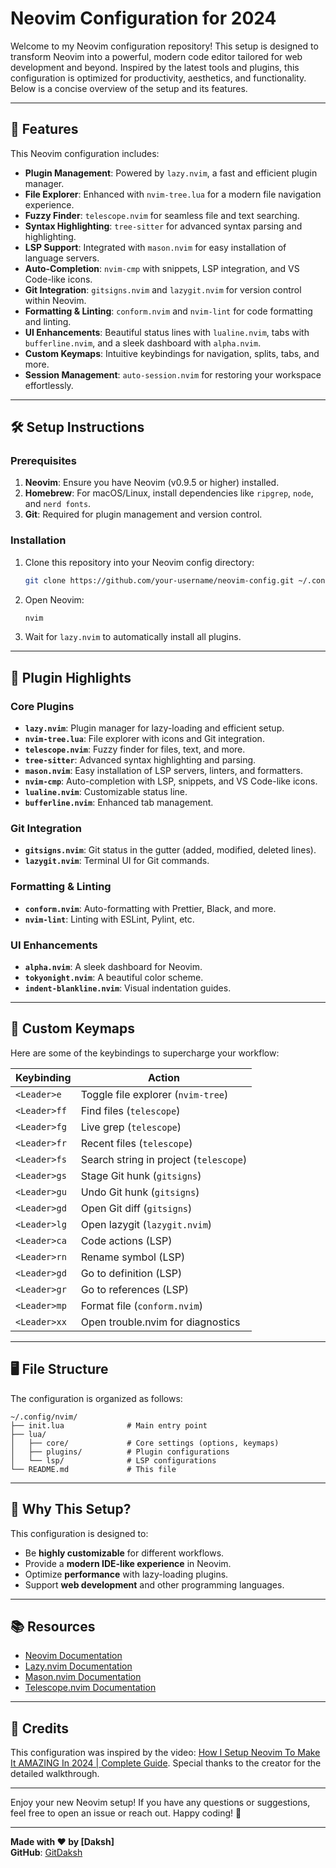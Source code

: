# Neovim Configuration for 2024

Welcome to my Neovim configuration repository! This setup is designed to transform Neovim into a powerful, modern code editor tailored for web development and beyond. Inspired by the latest tools and plugins, this configuration is optimized for productivity, aesthetics, and functionality. Below is a concise overview of the setup and its features.

---

## 🚀 **Features**

This Neovim configuration includes:

- **Plugin Management**: Powered by `lazy.nvim`, a fast and efficient plugin manager.
- **File Explorer**: Enhanced with `nvim-tree.lua` for a modern file navigation experience.
- **Fuzzy Finder**: `telescope.nvim` for seamless file and text searching.
- **Syntax Highlighting**: `tree-sitter` for advanced syntax parsing and highlighting.
- **LSP Support**: Integrated with `mason.nvim` for easy installation of language servers.
- **Auto-Completion**: `nvim-cmp` with snippets, LSP integration, and VS Code-like icons.
- **Git Integration**: `gitsigns.nvim` and `lazygit.nvim` for version control within Neovim.
- **Formatting & Linting**: `conform.nvim` and `nvim-lint` for code formatting and linting.
- **UI Enhancements**: Beautiful status lines with `lualine.nvim`, tabs with `bufferline.nvim`, and a sleek dashboard with `alpha.nvim`.
- **Custom Keymaps**: Intuitive keybindings for navigation, splits, tabs, and more.
- **Session Management**: `auto-session.nvim` for restoring your workspace effortlessly.

---

## 🛠️ **Setup Instructions**

### **Prerequisites**
1. **Neovim**: Ensure you have Neovim (v0.9.5 or higher) installed.
2. **Homebrew**: For macOS/Linux, install dependencies like `ripgrep`, `node`, and `nerd fonts`.
3. **Git**: Required for plugin management and version control.

### **Installation**
1. Clone this repository into your Neovim config directory:
   ```bash
   git clone https://github.com/your-username/neovim-config.git ~/.config/nvim
   ```
2. Open Neovim:
   ```bash
   nvim
   ```
3. Wait for `lazy.nvim` to automatically install all plugins.

---

## 🧩 **Plugin Highlights**

### **Core Plugins**
- **`lazy.nvim`**: Plugin manager for lazy-loading and efficient setup.
- **`nvim-tree.lua`**: File explorer with icons and Git integration.
- **`telescope.nvim`**: Fuzzy finder for files, text, and more.
- **`tree-sitter`**: Advanced syntax highlighting and parsing.
- **`mason.nvim`**: Easy installation of LSP servers, linters, and formatters.
- **`nvim-cmp`**: Auto-completion with LSP, snippets, and VS Code-like icons.
- **`lualine.nvim`**: Customizable status line.
- **`bufferline.nvim`**: Enhanced tab management.

### **Git Integration**
- **`gitsigns.nvim`**: Git status in the gutter (added, modified, deleted lines).
- **`lazygit.nvim`**: Terminal UI for Git commands.

### **Formatting & Linting**
- **`conform.nvim`**: Auto-formatting with Prettier, Black, and more.
- **`nvim-lint`**: Linting with ESLint, Pylint, etc.

### **UI Enhancements**
- **`alpha.nvim`**: A sleek dashboard for Neovim.
- **`tokyonight.nvim`**: A beautiful color scheme.
- **`indent-blankline.nvim`**: Visual indentation guides.

---

## 🎨 **Custom Keymaps**

Here are some of the keybindings to supercharge your workflow:

| Keybinding          | Action                                   |
|---------------------|------------------------------------------|
| `<Leader>e`         | Toggle file explorer (`nvim-tree`)       |
| `<Leader>ff`        | Find files (`telescope`)                 |
| `<Leader>fg`        | Live grep (`telescope`)                  |
| `<Leader>fr`        | Recent files (`telescope`)               |
| `<Leader>fs`        | Search string in project (`telescope`)   |
| `<Leader>gs`        | Stage Git hunk (`gitsigns`)              |
| `<Leader>gu`        | Undo Git hunk (`gitsigns`)               |
| `<Leader>gd`        | Open Git diff (`gitsigns`)               |
| `<Leader>lg`        | Open lazygit (`lazygit.nvim`)            |
| `<Leader>ca`        | Code actions (LSP)                       |
| `<Leader>rn`        | Rename symbol (LSP)                      |
| `<Leader>gd`        | Go to definition (LSP)                   |
| `<Leader>gr`        | Go to references (LSP)                   |
| `<Leader>mp`        | Format file (`conform.nvim`)             |
| `<Leader>xx`        | Open trouble.nvim for diagnostics        |

---

## 🖥️ **File Structure**

The configuration is organized as follows:

```
~/.config/nvim/
├── init.lua              # Main entry point
├── lua/
│   ├── core/             # Core settings (options, keymaps)
│   ├── plugins/          # Plugin configurations
│   └── lsp/              # LSP configurations
└── README.md             # This file
```

---

## 🌟 **Why This Setup?**

This configuration is designed to:
- Be **highly customizable** for different workflows.
- Provide a **modern IDE-like experience** in Neovim.
- Optimize **performance** with lazy-loading plugins.
- Support **web development** and other programming languages.

---

## 📚 **Resources**
- [Neovim Documentation](https://neovim.io/doc/)
- [Lazy.nvim Documentation](https://github.com/folke/lazy.nvim)
- [Mason.nvim Documentation](https://github.com/williamboman/mason.nvim)
- [Telescope.nvim Documentation](https://github.com/nvim-telescope/telescope.nvim)

---

## 🙏 **Credits**
This configuration was inspired by the video: [How I Setup Neovim To Make It AMAZING In 2024 | Complete Guide](https://www.youtube.com/watch?v=6pAG3BHurdM). Special thanks to the creator for the detailed walkthrough.

---

Enjoy your new Neovim setup! If you have any questions or suggestions, feel free to open an issue or reach out. Happy coding! 🚀

---

**Made with ❤️ by [Daksh]**  
**GitHub**: [GitDaksh](https://github.com/GitDaksh) 
